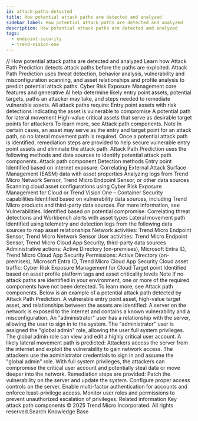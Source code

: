 ```yaml
---
id: attack-paths-detected
title: How potential attack paths are detected and analyzed
sidebar_label: How potential attack paths are detected and analyzed
description: How potential attack paths are detected and analyzed
tags:
  - endpoint-security
  - trend-vision-one
---
```


/*<![CDATA[*/ $('#title').html($('meta[name=map-description]').attr('content')); /*]]>*/ How potential attack paths are detected and analyzed Learn how Attack Path Prediction detects attack paths before the paths are exploited. Attack Path Prediction uses threat detection, behavior analysis, vulnerability and misconfiguration scanning, and asset relationships and profile analysis to predict potential attack paths. Cyber Risk Exposure Management core features and generative AI help determine likely entry point assets, potential targets, paths an attacker may take, and steps needed to remediate vulnerable assets. All attack paths require: Entry point assets with risk detections indicating the asset is vulnerable to compromise A potential path for lateral movement High-value critical assets that serve as desirable target points for attackers To learn more, see Attack path components. Note In certain cases, an asset may serve as the entry and target point for an attack path, so no lateral movement path is required. Once a potential attack path is identified, remediation steps are provided to help secure vulnerable entry point assets and eliminate the attack path. Attack Path Prediction uses the following methods and data sources to identify potential attack path components. Attack path component Detection methods Entry point Identified based on internet exposure: Correlating External Attack Surface Management (EASM) data with asset properties Analyzing logs from Trend Micro Network Sensor, Trend Micro Endpoint Sensor, or other data sources Scanning cloud asset configurations using Cyber Risk Exposure Management for Cloud or Trend Vision One – Container Security capabilities Identified based on vulnerability data sources, including Trend Micro products and third-party data sources. For more information, see Vulnerabilities. Identified based on potential compromise: Correlating threat detections and Workbench alerts with asset types Lateral movement path Identified using telemetry and detection logs from the following data sources to map asset relationships Network activities: Trend Micro Endpoint Sensor, Trend Micro Network Sensor User activities: Trend Micro Endpoint Sensor, Trend Micro Cloud App Security, third-party data sources Administrative actions: Active Directory (on-premises), Microsoft Entra ID, Trend Micro Cloud App Security Permissions: Active Directory (on-premises), Microsoft Entra ID, Trend Micro Cloud App Security Cloud asset traffic: Cyber Risk Exposure Management for Cloud Target point Identified based on asset profile platform tags and asset criticality levels Note If no attack paths are identified in your environment, one or more of the required components have not been detected. To learn more, see Attack path components. Below is an example of a potential attack path detected by Attack Path Prediction. A vulnerable entry point asset, high-value target asset, and relationships between the assets are identified: A server on the network is exposed to the internet and contains a known vulnerability and a misconfiguration. An "administrator" user has a relationship with the server, allowing the user to sign in to the system. The "administrator" user is assigned the "global admin" role, allowing the user full system privileges. The global admin role can view and edit a highly critical user account. A likely lateral movement path is predicted: Attackers access the server from the internet and exploit the vulnerability to gain network access. The attackers use the administrator credentials to sign in and assume the "global admin" role. With full system privileges, the attackers can compromise the critical user account and potentially steal data or move deeper into the network. Remediation steps are provided: Patch the vulnerability on the server and update the system. Configure proper access controls on the server. Enable multi-factor authentication for accounts and enforce least-privilege access. Monitor user roles and permissions to prevent unauthorized escalation of privileges. Related information Key attack path components © 2025 Trend Micro Incorporated. All rights reserved.Search Knowledge Base